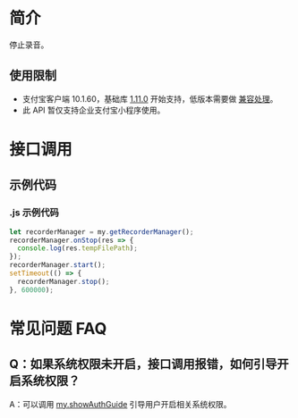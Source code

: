 # 简介

停止录音。

## 使用限制

- 支付宝客户端 10.1.60，基础库 [1.11.0](https://opendocs.alipay.com/mini/framework/lib) 开始支持，低版本需要做 [兼容处理](https://docs.alipay.com/mini/framework/compatibility)。
- 此 API 暂仅支持企业支付宝小程序使用。

# 接口调用

## 示例代码

### .js 示例代码

```javascript
let recorderManager = my.getRecorderManager();
recorderManager.onStop(res => {
  console.log(res.tempFilePath);
});
recorderManager.start();
setTimeout(() => {
  recorderManager.stop();
}, 600000);
```

# 常见问题 FAQ

## Q：如果系统权限未开启，接口调用报错，如何引导开启系统权限？

A：可以调用 [my.showAuthGuide](https://opendocs.alipay.com/mini/api/show-auth-guide) 引导用户开启相关系统权限。
